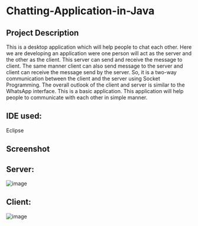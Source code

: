 
# Chatting-Application-in-Java
## Project Description
This is a desktop application which will help people to chat each other. Here we are developing an application were one person will act as the server and the other as the client. This server can send and receive the message to client. The same manner client can also send message to the server and client can receive the message send by the server. So, it is a two-way communication between the client and the server using Socket Programming. The overall outlook of the client and server is similar to the WhatsApp interface. This is a basic application. This application will help people to communicate with each other in simple manner.

## IDE used:
Eclipse

## Screenshot
## Server:
![image](https://github.com/KordePriyanka/Chat-Application-in-Java/assets/98102061/69dc9e1f-eadf-4ac7-9658-7fa787216152)

## Client:
![image](https://github.com/KordePriyanka/Chat-Application-in-Java/assets/98102061/ee828ae3-7f9b-42db-81b8-c18d54bd9922)

